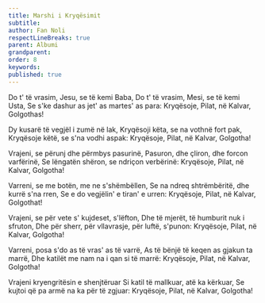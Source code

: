```yaml
---
title: Marshi i Kryqësimit
subtitle:
author: Fan Noli
respectLineBreaks: true
parent: Albumi
grandparent:
order: 8
keywords:
published: true
---
```


Do t' të vrasim, Jesu, se të kemi Baba,
Do t' të vrasim, Mesi, se të kemi Usta,
Se s'ke dashur as jet' as martes' as para:
Kryqësoje, Pilat, në Kalvar, Golgothas!

Dy kusarë të vegjël i zumë në lak,
Kryqësoji këta, se na vothnë fort pak,
Kryqësoje këtë, se s'na vodhi aspak:
Kryqësoje, Pilat, në Kalvar, Golgotha!

Vrajeni, se përunj dhe përmbys pasurinë,
Pasuron, dhe çliron, dhe forcon varfërinë,
Se lëngatën shëron, se ndriçon verbërinë:
Kryqësoje, Pilat, në Kalvar, Golgotha!

Varreni, se me botën, me ne s'shëmbëllen,
Se na ndreq shtrëmbëritë, dhe kurrë s'na rren,
Se e do vegjëlin' e tiran' e urren:
Kryqësoje, Pilat, në Kalvar, Golgothat!

Vrajeni, se për vete s' kujdeset, s'lëfton,
Dhe të mjerët, të humburit nuk i sfruton,
Dhe për sherr, për vllavrasje, për luftë, s'punon:
Kryqësoje, Pilat, në Kalvar, Golgotha!

Varreni, posa s'do as të vras' as të varrë,
As të bënjë të keqen as gjakun ta marrë,
Dhe katilët me nam na i qan si të marrë:
Kryqësoje, Pilat, në Kalvar, Golgotha!

Vrajeni kryengritësin e shenjtëruar
Si katil të mallkuar, atë ka kërkuar,
Se kujtoi që pa armë na ka për të zgjuar:
Kryqësoje, Pilat, në Kalvar, Golgotha!
